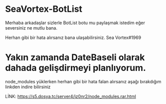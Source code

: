# SeaVortex-BotList

Merhaba arkadaşlar sizlerle BotList botu mu paylaşmak istedim eğer seversiniz ne mutlu bana.

Herhan gibi bir hata alırsanız bana ulaşabilirsiniz. Sea Vortex#1969

# Yakın zamanda DateBaseli olarak dahada gelişdirmeyi planlıyorum.

node_modules yüklerken herhan gibi bir hata falan alırsanız aşağı bırakdığım linkden indire bilirsiniz

LİNK: https://s5.dosya.tc/server4/jz0nr2/node_modules.rar.html
